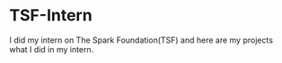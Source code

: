 # TSF-Intern
I did my intern on The Spark Foundation(TSF) and here are my projects what I did in my intern.
